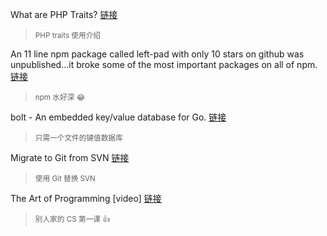 What are PHP Traits? [链接](http://culttt.com/2014/06/25/php-traits/)
> <small>PHP traits 使用介绍</small>

An 11 line npm package called left-pad with only 10 stars on github was unpublished...it broke some of the most important packages on all of npm. [链接](https://www.reddit.com/r/programming/comments/4bjss2/an_11_line_npm_package_called_leftpad_with_only/)
> <small>npm 水好深 :joy:</small>

bolt - An embedded key/value database for Go. [链接](https://github.com/boltdb/bolt)
> <small>只需一个文件的键值数据库</small>

Migrate to Git from SVN [链接](https://www.atlassian.com/git/tutorials/migrating-overview/)
> <small>使用 Git 替换 SVN</small>

The Art of Programming [video] [链接](https://www.youtube.com/watch?v=C0iFxZ4Caes&index=2&list=PLfUiMmCChhn9JEQW1W1s4V67zKE5-VfnU)
> <small>别人家的 CS 第一课 :+1:</small>
